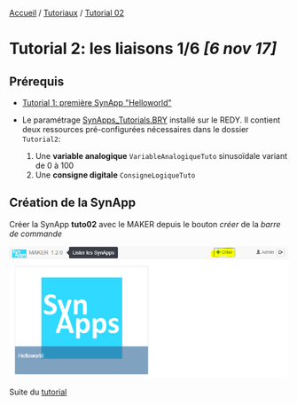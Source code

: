 [Accueil](/readme.md) / [Tutoriaux](../index.md) / [Tutorial 02](index.md)

# Tutorial 2: les liaisons **1/6** *[6 nov 17]*

## Prérequis

* [Tutorial 1: première SynApp "Helloworld"](../tuto01/index.md)

* Le paramétrage [SynApps_Tutorials.BRY](../config/SynApps_Tutorials.BRY) installé sur le REDY. Il contient deux ressources pré-configurées nécessaires dans le dossier ```Tutorial2```:
    1. Une **variable analogique** ```VariableAnalogiqueTuto``` sinusoïdale variant de 0 à 100
    2. Une **consigne digitale** ```ConsigneLogiqueTuto```

## Création de la SynApp

Créer la SynApp **tuto02** avec le MAKER depuis le bouton *créer* de la *barre de commande*

![Créer une SynApp](assets/createSynApp.png)

Suite du [tutorial](part2.md)